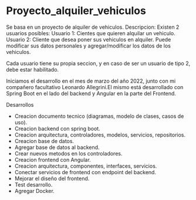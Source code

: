 # Proyecto_alquiler_vehiculos

Se basa en un proyecto de alquiler de vehiculos. 
Descripcion: Existen 2 usuarios posibles:
  Usuario 1: Cientes que quieren alquilar un vehiculo.
  Usuario 2: Cliente que desea poner sus vehiculos en alquiler. Puede modificar sus datos personales y agregar/modificar los datos de los vehiculos.
  
Cada usuario tiene su propia seccion, y en caso de ser un usuario de tipo 2, debe estar habilitado.

Iniciamos el desarrollo en el mes de marzo del año 2022, junto con mi compañero facultativo Leonardo Allegrini.El mismo está desarrollado con Spring Boot en el lado del backend y Angular en la parte del Frontend. 


Desarrollos
  - Creacion documento tecnico (diagramas, modelo de clases, casos de uso).
  - Creacion backend con spring boot.
  - Creacion arquitectura, controladores, modelos, servicios, repositorios.
  - Creacion base de datos.
  - Agregar base de datos al backend.
  - Crear nuevos metodos en los controladores.
  - Creacion frontend con Angular.
  - Creacion arquitectura, componentes, interfaces, servicios.
  - Conectar servicios de frontend con endpoint del backend.
  - Mejorar el diseño del frontend.
  - Test desarrollo.
  - Agregar Docker.
  
  
